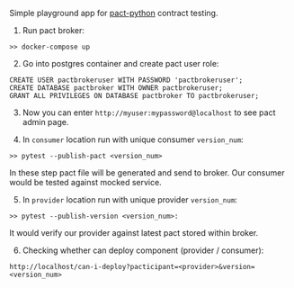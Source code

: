 Simple playground app for [pact-python](https://github.com/pact-foundation/pact-python/) contract testing.

1. Run pact broker:
```
>> docker-compose up
```

2. Go into postgres container and create pact user role:
```psql
CREATE USER pactbrokeruser WITH PASSWORD 'pactbrokeruser';
CREATE DATABASE pactbroker WITH OWNER pactbrokeruser;
GRANT ALL PRIVILEGES ON DATABASE pactbroker TO pactbrokeruser;
```

3. Now you can enter `http://myuser:mypassword@localhost` to see pact admin page.

4. In `consumer` location run with unique consumer `version_num`:
```
>> pytest --publish-pact <version_num>
```
In these step pact file will be generated and send to broker. Our consumer would be tested
against mocked service.

5. In `provider` location run with unique provider `version_num`:
```
>> pytest --publish-version <version_num>:
```
It would verify our provider against latest pact stored within broker.

6. Checking whether can deploy component (provider / consumer):
```
http://localhost/can-i-deploy?pacticipant=<provider>&version=<version_num>
```
